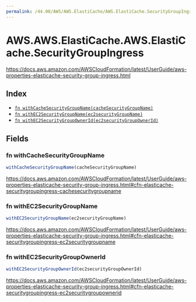 ```yaml
---
permalink: /44.00/AWS/AWS.ElastiCache/AWS.ElastiCache.SecurityGroupIngress/
---
```


# AWS.AWS.ElastiCache.AWS.ElastiCache.SecurityGroupIngress

https://docs.aws.amazon.com/AWSCloudFormation/latest/UserGuide/aws-properties-elasticache-security-group-ingress.html

## Index

* [`fn withCacheSecurityGroupName(cacheSecurityGroupName)`](#fn-withcachesecuritygroupname)
* [`fn withEC2SecurityGroupName(ec2securityGroupName)`](#fn-withec2securitygroupname)
* [`fn withEC2SecurityGroupOwnerId(ec2securityGroupOwnerId)`](#fn-withec2securitygroupownerid)

## Fields

### fn withCacheSecurityGroupName

```ts
withCacheSecurityGroupName(cacheSecurityGroupName)
```

https://docs.aws.amazon.com/AWSCloudFormation/latest/UserGuide/aws-properties-elasticache-security-group-ingress.html#cfn-elasticache-securitygroupingress-cachesecuritygroupname

### fn withEC2SecurityGroupName

```ts
withEC2SecurityGroupName(ec2securityGroupName)
```

https://docs.aws.amazon.com/AWSCloudFormation/latest/UserGuide/aws-properties-elasticache-security-group-ingress.html#cfn-elasticache-securitygroupingress-ec2securitygroupname

### fn withEC2SecurityGroupOwnerId

```ts
withEC2SecurityGroupOwnerId(ec2securityGroupOwnerId)
```

https://docs.aws.amazon.com/AWSCloudFormation/latest/UserGuide/aws-properties-elasticache-security-group-ingress.html#cfn-elasticache-securitygroupingress-ec2securitygroupownerid